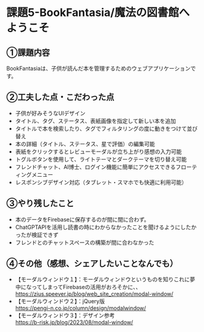 # 課題5-BookFantasia/魔法の図書館へようこそ

## ①課題内容
BookFantasiaは、子供が読んだ本を管理するためのウェブアプリケーションです。

## ②工夫した点・こだわった点
- 子供が好みそうなUIデザイン
- タイトル、タグ、ステータス、表紙画像を指定して新しい本を追加
- タイトルで本を検索したり、タグでフィルタリングの度に動きをつけて並び替え
- 本の詳細（タイトル、ステータス、星で評価）の編集可能
- 表紙をクリックするとレビューモーダルが立ち上がり感想の入力可能
- トグルボタンを使用して、ライトテーマとダークテーマを切り替え可能
- フレンドチャット、AI博士、ログイン機能に簡単にアクセスできるフローティングメニュー
- レスポンシブデザイン対応（タブレット・スマホでも快適に利用可能）

## ③やり残したこと
- 本のデータをFirebaseに保存するのが間に間に合わず。
- ChatGPTAPIを活用し読書の時にわからなかったことを聞けるようにしたかったが検証できず
- フレンドとのチャットスペースの構築が間に合わなかった

## ④その他（感想、シェアしたいことなんでも）
- 【モーダルウィンドウ１】：モーダルウィンドウというものを知りこれに夢中になってしまってFirebaseの活用がおろそかに、、<br>
  https://zius.speever.jp/blog/web_site_creation/modal-window/<br>
- 【モーダルウィンドウ２】：jQuery版<br>
  https://pengi-n.co.jp/column/design/modalwindow/<br>
- 【モーダルウィンドウ３】：デザイン参考<br>
  https://b-risk.jp/blog/2023/08/modal-window/<br>